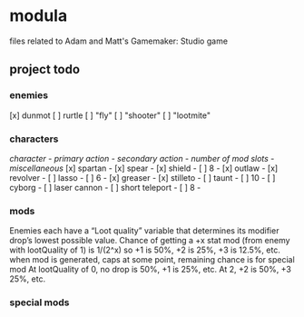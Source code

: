 # modula
files related to Adam and Matt's Gamemaker: Studio game


## project todo

### enemies
[x] dunmot
[ ] rurtle
[ ] "fly"
[ ] "shooter"
[ ] "lootmite"

### characters
*character - primary action - secondary action - number of mod slots - miscellaneous*
[x] spartan - [x] spear - [x] shield - [ ] 8 -
[x] outlaw - [x] revolver - [ ] lasso - [ ] 6 -
[x] greaser - [x] stilleto - [ ] taunt - [ ] 10 -
[ ] cyborg - [ ] laser cannon - [ ] short teleport - [ ] 8 -

### mods
Enemies each have a “Loot quality” variable that determines its modifier drop’s lowest possible value.
Chance of getting a +x stat mod (from enemy with lootQuality of 1) is 1/(2^x) so +1 is 50%, +2 is 25%, +3 is 12.5%, etc. when mod is generated, caps at some point, remaining chance is for special mod
At lootQuality of 0, no drop is 50%, +1 is 25%, etc.
At 2, +2 is 50%, +3 25%, etc.

### special mods
